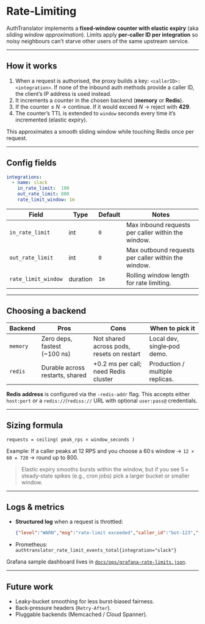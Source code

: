 # Rate‑Limiting

AuthTranslator implements a **fixed‑window counter with elastic expiry** (aka *sliding window approximation*). Limits apply **per‑caller ID per integration** so noisy neighbours can’t starve other users of the same upstream service.

---

## How it works

1. When a request is authorised, the proxy builds a key: `<callerID>:<integration>`. If none of the inbound auth methods provide a caller ID, the client’s IP address is used instead.
2. It increments a counter in the chosen backend (**memory** or **Redis**).
3. If the counter ≤ *N* → continue. If it would exceed *N* → reject with **429**.
4. The counter’s TTL is extended to `window` seconds every time it’s incremented (elastic expiry).

This approximates a smooth sliding window while touching Redis once per request.

---

## Config fields

```yaml
integrations:
  - name: slack
    in_rate_limit:  100
    out_rate_limit: 800
    rate_limit_window: 1m
```

| Field               | Type     | Default | Notes |
| ------------------- | -------- | ------- | ------------------------------------------- |
| `in_rate_limit`     | int      | `0`     | Max inbound requests per caller within the window. |
| `out_rate_limit`    | int      | `0`     | Max outbound requests per caller within the window. |
| `rate_limit_window` | duration | `1m`    | Rolling window length for rate limiting. |


---

## Choosing a backend

| Backend  | Pros                            | Cons                                      | When to pick it                 |
| -------- | ------------------------------- | ----------------------------------------- | ------------------------------- |
| `memory` | Zero deps, fastest (\~100 ns)   | Not shared across pods, resets on restart | Local dev, single‑pod demo.     |
| `redis`  | Durable across restarts, shared | +0.2 ms per call; need Redis cluster      | Production / multiple replicas. |

**Redis address** is configured via the `-redis-addr` flag. This accepts either
`host:port` or a `redis://`/`rediss://` URL with optional `user:pass@` credentials.

---

## Sizing formula

```
requests = ceiling( peak_rps × window_seconds )
```

Example: If a caller peaks at 12 RPS and you choose a 60 s window → `12 × 60 = 720` → round up to 800.

> Elastic expiry smooths bursts within the window, but if you see 5 × steady‑state spikes (e.g., cron jobs) pick a larger bucket or smaller window.

---

## Logs & metrics

* **Structured log** when a request is throttled:

  ```json
  {"level":"WARN","msg":"rate‑limit exceeded","caller_id":"bot‑123","integration":"slack","limit":800,"window":"60s"}
  ```
* Prometheus: `authtranslator_rate_limit_events_total{integration="slack"}`

Grafana sample dashboard lives in [`docs/ops/grafana-rate-limits.json`](ops/grafana-rate-limits.json).

---

## Future work

* Leaky‑bucket smoothing for less burst‑biased fairness.
* Back‑pressure headers (`Retry‑After`).
* Pluggable backends (Memcached / Cloud Spanner).
